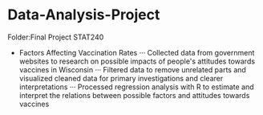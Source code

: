 # Data-Analysis-Project

Folder:Final Project STAT240
* Factors Affecting Vaccination Rates
··· Collected data from government websites to research on possible impacts of people's attitudes towards vaccines in Wisconsin
··· Filtered data to remove unrelated parts and visualized cleaned data for primary investigations and clearer interpretations 
··· Processed regression analysis with R to estimate and interpret the relations between possible factors and attitudes towards vaccines 

